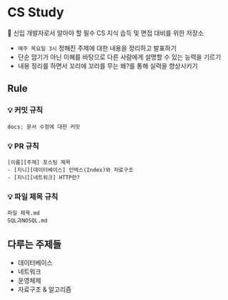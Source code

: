 # CS Study

🌱 신입 개발자로서 알아야 할 필수 CS 지식 습득 및 면접 대비를 위한 저장소

* ```매주 목요일 3시``` 정해진 주제에 대한 내용을 정리하고 발표하기
* 단순 암기가 아닌 이해를 바탕으로 다른 사람에게 설명할 수 있는 능력을 기르기
* 내용 정리를 하면서 꼬리에 꼬리를 무는 왜?를 통해 실력을 향상시키기

## Rule

### 💡 커밋 규칙

```
docs: 문서 수정에 대한 커밋
```

### 💡 PR 규칙

```
[이름][주제] 포스팅 제목
- [지니][데이터베이스] 인덱스(Index)와 자료구조
- [지니][네트워크] HTTP란?
```

### 💡 파일 제목 규칙

```
파일 제목.md
SQL과NOSQL.md
```

## 다루는 주제들
* 데이터베이스
* 네트워크
* 운영체제
* 자료구조 & 알고리즘
